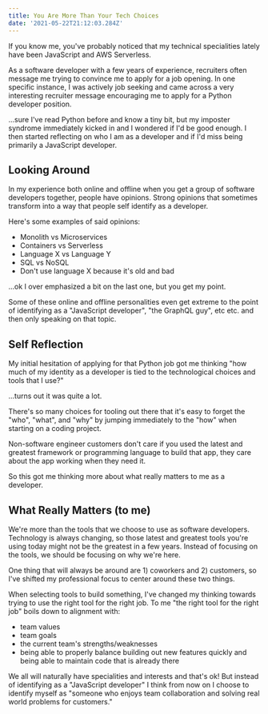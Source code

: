 ```yaml
---
title: You Are More Than Your Tech Choices
date: '2021-05-22T21:12:03.284Z'
---
```


If you know me, you've probably noticed that my technical specialities lately have been JavaScript and AWS Serverless.

As a software developer with a few years of experience, recruiters often message me trying to convince me to apply for a job opening. In one specific instance, I was actively job seeking and came across a very interesting recruiter message encouraging me to apply for a Python developer position.

...sure I've read Python before and know a tiny bit, but my imposter syndrome immediately kicked in and I wondered if I'd be good enough. I then started reflecting on who I am as a developer and if I'd miss being primarily a JavaScript developer.

## Looking Around

In my experience both online and offline when you get a group of software developers together, people have opinions. Strong opinions that sometimes transform into a way that people self identify as a developer.

Here's some examples of said opinions:

- Monolith vs Microservices
- Containers vs Serverless
- Language X vs Language Y
- SQL vs NoSQL
- Don't use language X because it's old and bad

...ok I over emphasized a bit on the last one, but you get my point.

Some of these online and offline personalities even get extreme to the point of identifying as a "JavaScript developer", "the GraphQL guy", etc etc. and then only speaking on that topic.

## Self Reflection

My initial hesitation of applying for that Python job got me thinking "how much of my identity as a developer is tied to the technological choices and tools that I use?"

...turns out it was quite a lot.

There's so many choices for tooling out there that it's easy to forget the "who", "what", and "why" by jumping immediately to the "how" when starting on a coding project.

Non-software engineer customers don't care if you used the latest and greatest framework or programming language to build that app, they care about the app working when they need it.

So this got me thinking more about what really matters to me as a developer.

## What Really Matters (to me)

We're more than the tools that we choose to use as software developers. Technology is always changing, so those latest and greatest tools you're using today might not be the greatest in a few years. Instead of focusing on the tools, we should be focusing on why we're here.

One thing that will always be around are 1) coworkers and 2) customers, so I've shifted my professional focus to center around these two things.

When selecting tools to build something, I've changed my thinking towards trying to use the right tool for the right job. To me "the right tool for the right job" boils down to alignment with:

- team values
- team goals
- the current team's strengths/weaknesses
- being able to properly balance building out new features quickly and being able to maintain code that is already there

We all will naturally have specialities and interests and that's ok! But instead of identifying as a "JavaScript developer" I think from now on I choose to identify myself as "someone who enjoys team collaboration and solving real world problems for customers."
